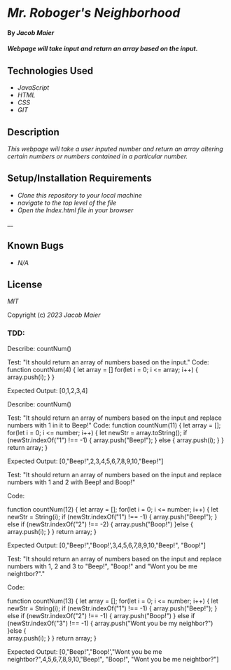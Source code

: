 # _Mr. Roboger's Neighborhood_

#### By _Jacob Maier_

#### _Webpage will take input and return an array based on the input._

## Technologies Used

* _JavaScript_
* _HTML_
* _CSS_
* _GIT_

## Description

_This webpage will take a user inputed number and return an array altering certain numbers or numbers contained in a particular number._

## Setup/Installation Requirements

* _Clone this repository to your local machine_
* _navigate to the top level of the file_
* _Open the Index.html file in your browser_


__

## Known Bugs

* _N/A_


## License

_MIT_

Copyright (c) _2023_ _Jacob Maier_


### TDD:

Describe: countNum()

Test: "It should return an array of numbers based on the input."
Code:
  function countNum(4) {
    let array = []
    for(let i = 0; i <= array; i++) {
      array.push(i);
    }
  }

Expected Output: [0,1,2,3,4]

Describe: countNum()

Test: "It should return an array of numbers based on the input and replace numbers with 1 in it to Beep!"
Code:
  function countNum(11) {
    let array = [];
    for(let i = 0; i <= number; i++) {
      let newStr = array.toString();
      if (newStr.indexOf("1") !== -1) {
      array.push("Beep!");
      } else {
      array.push(i);
      }
    }
    return array;
  }

Expected Output: [0,"Beep!",2,3,4,5,6,7,8,9,10,"Beep!"]

Test: "It should return an array of numbers based on the input and replace numbers with 1 and 2 with Beep! and Boop!"

Code:
  
  function countNum(12) {
    let array = [];
    for(let i = 0; i <= number; i++) {
      let newStr = String(i);
      if (newStr.indexOf("1") !== -1) {
      array.push("Beep!");
      } else if (newStr.indexOf("2") !== -2) {
        array.push("Boop!")
      }else {  
      array.push(i);
      }
    }
    return array;
  }

Expected Output: [0,"Beep!","Boop!',3,4,5,6,7,8,9,10,"Beep!", "Boop!"]

Test: "It should return an array of numbers based on the input and replace numbers with 1, 2 and 3 to "Beep!", "Boop!" and "Wont you be me neightbor?"."

Code:
  
  function countNum(13) {
    let array = [];
    for(let i = 0; i <= number; i++) {
      let newStr = String(i);
      if (newStr.indexOf("1") !== -1) {
      array.push("Beep!");
      } else if (newStr.indexOf("2") !== -1) {
        array.push("Boop!")
      } else if (newStr.indexOf("3") !== -1) {
        array.push("Wont you be my neighbor?")
      }else {  
      array.push(i);
      }
    }
    return array;
  }

Expected Output: [0,"Beep!","Boop!',"Wont you be me neightbor?",4,5,6,7,8,9,10,"Beep!", "Boop!", "Wont you be me neightbor?"]



